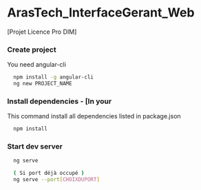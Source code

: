 # ArasTech_InterfaceGerant_Web
[Projet Licence Pro DIM]


### Create project
You need angular-cli
```sh
  npm install -g angular-cli
  ng new PROJECT_NAME
```

### Install dependencies - [In your
This command install all dependencies listed in package.json
```sh
  npm install
```

### Start dev server
```sh
  ng serve

  ( Si port déjà occupé )
  ng serve --port[CHOIXDUPORT]
```
